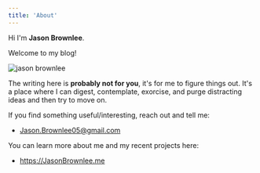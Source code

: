 ```yaml
---
title: 'About'
---
```


Hi I'm **Jason Brownlee**.

Welcome to my blog!

![jason brownlee](/blog/pics/profile_200.jpg)

The writing here is **probably not for you**, it's for me to figure things out. It's a place where I can digest, contemplate, exorcise, and purge distracting ideas and then try to move on.

If you find something useful/interesting, reach out and tell me:

* Jason.Brownlee05@gmail.com

You can learn more about me and my recent projects here:

* https://JasonBrownlee.me
